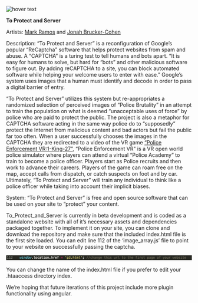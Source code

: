 <p align="left">
  <img src="http://www.coin-operated.com/wp-content/uploads/2020/07/protectandserver.jpg" width="550" title="hover text">
</p>

__To Protect and Server__

Artists: [Mark Ramos](https://www.markhramos.net) and [Jonah Brucker-Cohen](https://www.coin-operated.com)

Description: “To Protect and Server” is a reconfiguration of Google’s popular “ReCaptcha” software that helps protect websites from spam and abuse.  A “CAPTCHA” is a turing test to tell humans and bots apart. “It is easy for humans to solve, but hard for “bots” and other malicious software to figure out. By adding reCAPTCHA to a site, you can block automated software while helping your welcome users to enter with ease.” Google’s system uses images that a human must identify and decode in order to pass a digital barrier of entry.

“To Protect and Server” utilizes this system but re-appropriates a randomized selection of perceived images of “Police Brutality” in an attempt to train the population on what is deemed “unacceptable uses of force” by police who are paid to protect the public. The project is also a metaphor for CAPTCHA software acting in the same way police do to “supposedly” protect the Internet from malicious content and bad actors but fail the public far too often. When a user successfully chooses the images in the CAPTCHA they are redirected to a video of the VR game [“Police Enforcement VR:1-King-27”](https://store.steampowered.com/app/796860/Police_Enforcement_VR__1King27/), “Police Enforcement VR" is a VR open world police simulator where players can attend a virtual “Police Academy” to train to become a police officer. Players start as Police recruits and then work to advance their careers. Players of the game can roam free on the map, accept calls from dispatch, or catch suspects on foot and by car. Ultimately, “To Protect and Server” will train any individual to think like a police officer while taking into account their implicit biases.

 

System:
“To Protect and Server” is free and open source software that can be used on your site to “protect” your content.

To_Protect_and_Server is currently in beta development and is coded as a standalone website with all of it’s necessary assets and dependencies packaged together.  To implement it on your site, you can clone and download the repository and make sure that the included index.html file is the first site loaded.  You can edit line 112 of the ‘image_array.js’ file to point to your website on successfully passing the captcha.  

<img src="images/readme.png">

You can change the name of the index.html file if you prefer to edit your .htaaccess directory index. 

We’re hoping that future iterations of this project include more plugin functionality using angular.
